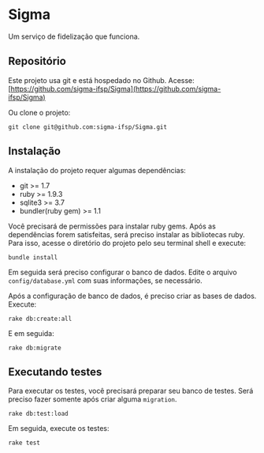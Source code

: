 Sigma
=====

Um serviço de fidelização que funciona.

## Repositório

Este projeto usa git e está hospedado no Github.
Acesse: [https://github.com/sigma-ifsp/Sigma](https://github.com/sigma-ifsp/Sigma)

Ou clone o projeto:

```
git clone git@github.com:sigma-ifsp/Sigma.git
```

## Instalação

A instalação do projeto requer algumas dependências:

- git >= 1.7
- ruby >= 1.9.3
- sqlite3 >= 3.7
- bundler(ruby gem) >= 1.1

Você precisará de permissões para instalar ruby gems.
Após as dependências forem satisfeitas, será preciso
instalar as bibliotecas ruby.
Para isso, acesse o diretório do projeto pelo seu terminal shell e execute:

```
bundle install
```

Em seguida será preciso configurar o banco de dados.
Edite o arquivo `config/database.yml` com suas informações, se necessário.

Após a configuração de banco de dados, é preciso criar as bases de dados.
Execute:
```
rake db:create:all
```

E em seguida:
```
rake db:migrate
```

## Executando testes

Para executar os testes, você precisará preparar seu banco de testes.
Será preciso fazer somente após criar alguma `migration`.

```
rake db:test:load
```

Em seguida, execute os testes:

```
rake test
```
